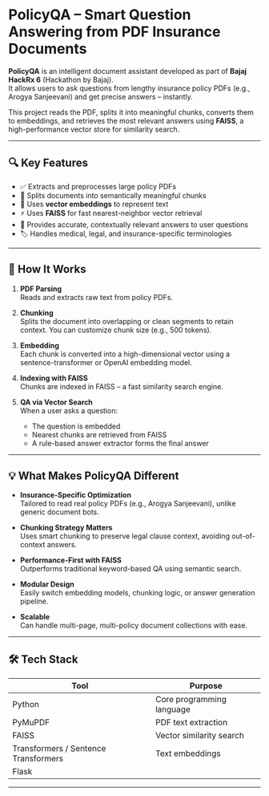 # PolicyQA – Smart Question Answering from PDF Insurance Documents

**PolicyQA** is an intelligent document assistant developed as part of **Bajaj HackRx 6** (Hackathon by Bajaj).  
It allows users to ask questions from lengthy insurance policy PDFs (e.g., Arogya Sanjeevani) and get precise answers – instantly.

This project reads the PDF, splits it into meaningful chunks, converts them to embeddings, and retrieves the most relevant answers using **FAISS**, a high-performance vector store for similarity search.


---

## 🔍 Key Features

- ✅ Extracts and preprocesses large policy PDFs
- 📄 Splits documents into semantically meaningful chunks
- 🔐 Uses **vector embeddings** to represent text
- ⚡ Uses **FAISS** for fast nearest-neighbor vector retrieval
- 🤖 Provides accurate, contextually relevant answers to user questions
- 🏷️ Handles medical, legal, and insurance-specific terminologies

---

## 🚀 How It Works

1. **PDF Parsing**  
   Reads and extracts raw text from policy PDFs.

2. **Chunking**  
   Splits the document into overlapping or clean segments to retain context. You can customize chunk size (e.g., 500 tokens).

3. **Embedding**  
   Each chunk is converted into a high-dimensional vector using a sentence-transformer or OpenAI embedding model.

4. **Indexing with FAISS**  
   Chunks are indexed in FAISS – a fast similarity search engine.

5. **QA via Vector Search**  
   When a user asks a question:
   - The question is embedded
   - Nearest chunks are retrieved from FAISS
   - A rule-based answer extractor forms the final answer

---

## 💡 What Makes PolicyQA Different

- **Insurance-Specific Optimization**  
  Tailored to read real policy PDFs (e.g., Arogya Sanjeevani), unlike generic document bots.

- **Chunking Strategy Matters**  
  Uses smart chunking to preserve legal clause context, avoiding out-of-context answers.

- **Performance-First with FAISS**  
  Outperforms traditional keyword-based QA using semantic search.

- **Modular Design**  
  Easily switch embedding models, chunking logic, or answer generation pipeline.

- **Scalable**  
  Can handle multi-page, multi-policy document collections with ease.

---

## 🛠️ Tech Stack

| Tool | Purpose |
|------|---------|
| Python | Core programming language |
| PyMuPDF | PDF text extraction |
| FAISS | Vector similarity search |
| Transformers / Sentence Transformers | Text embeddings |
| Flask  |

---


